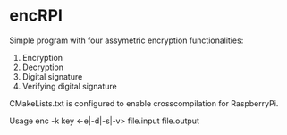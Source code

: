 # encRPI

Simple program with four assymetric encryption functionalities:
1. Encryption
2. Decryption
3. Digital signature
4. Verifying digital signature

CMakeLists.txt is configured to enable crosscompilation for
RaspberryPi.

Usage
enc -k key <-e|-d|-s|-v> file.input file.output

